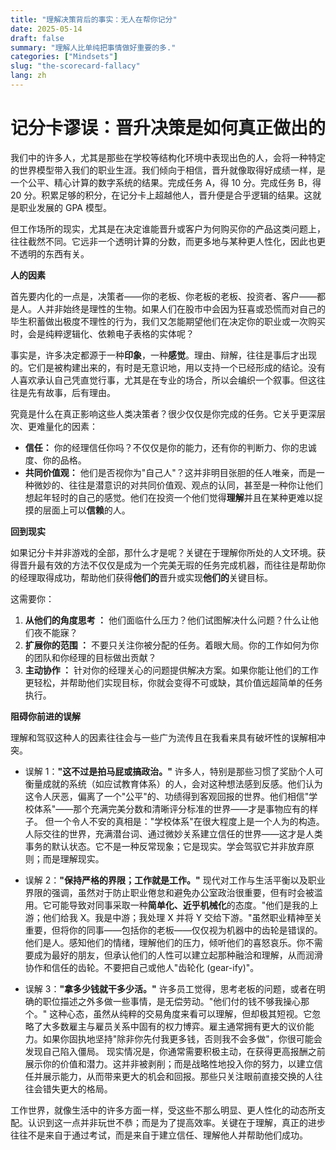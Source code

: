 ```yaml
---
title: "理解决策背后的事实：无人在帮你记分"
date: 2025-05-14
draft: false
summary: "理解人比单纯把事情做好重要的多."
categories: ["Mindsets"]
slug: "the-scorecard-fallacy"
lang: zh
---
```


# **记分卡谬误：晋升决策是如何真正做出的**

我们中的许多人，尤其是那些在学校等结构化环境中表现出色的人，会将一种特定的世界模型带入我们的职业生涯。我们倾向于相信，晋升就像取得好成绩一样，是一个公平、精心计算的数字系统的结果。完成任务 A，得 10 分。完成任务 B，得 20 分。积累足够的积分，在记分卡上超越他人，晋升便是合乎逻辑的结果。这就是职业发展的 GPA 模型。

但工作场所的现实，尤其是在决定谁能晋升或客户为何购买你的产品这类问题上，往往截然不同。它远非一个透明计算的分数，而更多地与某种更人性化，因此也更不透明的东西有关。

**人的因素**

首先要内化的一点是，决策者——你的老板、你老板的老板、投资者、客户——都是人。人并非始终是理性的生物。如果人们在股市中会因为狂喜或恐慌而对自己的毕生积蓄做出极度不理性的行为，我们又怎能期望他们在决定你的职业或一次购买时，会是纯粹逻辑化、依赖电子表格的实体呢？

事实是，许多决定都源于一种**印象**，一种**感觉**。理由、辩解，往往是事后才出现的。它们是被构建出来的，有时是无意识地，用以支持一个已经形成的结论。没有人喜欢承认自己凭直觉行事，尤其是在专业的场合，所以会编织一个叙事。但这往往是先有故事，后有理由。

究竟是什么在真正影响这些人类决策者？很少仅仅是你完成的任务。它关乎更深层次、更难量化的因素：

* **信任：** 你的经理信任你吗？不仅仅是你的能力，还有你的判断力、你的忠诚度、你的品格。
* **共同价值观：** 他们是否视你为"自己人"？这并非明目张胆的任人唯亲，而是一种微妙的、往往是潜意识的对共同价值观、观点的认同，甚至是一种你让他们想起年轻时的自己的感觉。他们在投资一个他们觉得**理解**并且在某种更难以捉摸的层面上可以**信赖**的人。

**回到现实**

如果记分卡并非游戏的全部，那什么才是呢？关键在于理解你所处的人文环境。获得晋升最有效的方法不仅仅是成为一个完美无瑕的任务完成机器，而往往是帮助你的经理取得成功，帮助他们获得**他们的**晋升或实现**他们的**关键目标。

这需要你：

1.  **从他们的角度思考 ：** 他们面临什么压力？他们试图解决什么问题？什么让他们夜不能寐？
2.  **扩展你的范围 ：** 不要只关注你被分配的任务。着眼大局。你的工作如何为你的团队和你经理的目标做出贡献？
3.  **主动协作 ：** 针对你的经理关心的问题提供解决方案。如果你能让他们的工作更轻松，并帮助他们实现目标，你就会变得不可或缺，其价值远超简单的任务执行。

**阻碍你前进的误解**

理解和驾驭这种人的因素往往会与一些广为流传且在我看来具有破坏性的误解相冲突。

* 误解 1：**"这不过是拍马屁或搞政治。"**
许多人，特别是那些习惯了奖励个人可衡量成就的系统（如应试教育体系）的人，会对这种想法感到反感。他们认为这令人厌恶，偏离了一个"公平"的、功绩得到客观回报的世界。他们相信"学校体系"——那个充满完美分数和清晰评分标准的世界——才是事物应有的样子。
但一个令人不安的真相是："学校体系"在很大程度上是一个人为的构造。人际交往的世界，充满潜台词、通过微妙关系建立信任的世界——这才是人类事务的默认状态。它不是一种反常现象；它是现实。学会驾驭它并非放弃原则；而是理解现实。

* 误解 2：**"保持严格的界限；工作就是工作。"**  现代对工作与生活平衡以及职业界限的强调，虽然对于防止职业倦怠和避免办公室政治很重要，但有时会被滥用。它可能导致对同事采取一种**简单化、近乎机械化**的态度。"他们是我的上游；他们给我 X。我是中游；我处理 X 并将 Y 交给下游。"虽然职业精神至关重要，但将你的同事——包括你的老板——仅仅视为机器中的齿轮是错误的。他们是人。感知他们的情绪，理解他们的压力，倾听他们的喜怒哀乐。你不需要成为最好的朋友，但承认他们的人性可以建立起那种融洽和理解，从而润滑协作和信任的齿轮。不要把自己或他人"齿轮化 (gear-ify)"。

* 误解 3：**"拿多少钱就干多少活。"**
许多员工觉得，思考老板的问题，或者在明确的职位描述之外多做一些事情，是无偿劳动。"他们付的钱不够我操心那个。"
这种心态，虽然从纯粹的交易角度来看可以理解，但却极其短视。它忽略了大多数雇主与雇员关系中固有的权力博弈。雇主通常拥有更大的议价能力。如果你固执地坚持"除非你先付我更多钱，否则我不会多做"，你很可能会发现自己陷入僵局。
现实情况是，你通常需要积极主动，在获得更高报酬之前展示你的价值和潜力。这并非被剥削；而是战略性地投入你的努力，以建立信任并展示能力，从而带来更大的机会和回报。那些只关注眼前直接交换的人往往会错失更大的格局。

工作世界，就像生活中的许多方面一样，受这些不那么明显、更人性化的动态所支配。认识到这一点并非玩世不恭；而是为了提高效率。关键在于理解，真正的进步往往不是来自于通过考试，而是来自于建立信任、理解他人并帮助他们成功。